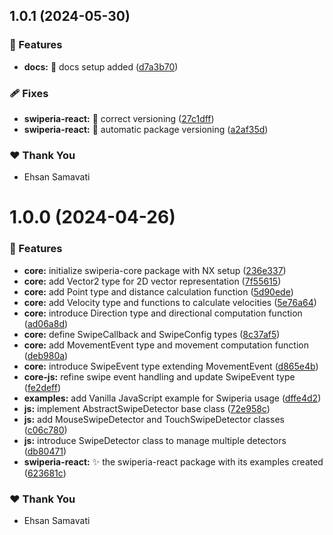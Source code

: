 ## 1.0.1 (2024-05-30)


### 🚀 Features

- **docs:** :memo: docs setup added ([d7a3b70](https://github.com/samavati/swiperia/commit/d7a3b70))

### 🩹 Fixes

- **swiperia-react:** :bug: correct versioning ([27c1dff](https://github.com/samavati/swiperia/commit/27c1dff))
- **swiperia-react:** :bug: automatic package versioning ([a2af35d](https://github.com/samavati/swiperia/commit/a2af35d))

### ❤️  Thank You

- Ehsan Samavati

# 1.0.0 (2024-04-26)


### 🚀 Features

- **core:** initialize swiperia-core package with NX setup ([236e337](https://github.com/samavati/swiperia/commit/236e337))
- **core:** add Vector2 type for 2D vector representation ([7f55615](https://github.com/samavati/swiperia/commit/7f55615))
- **core:** add Point type and distance calculation function ([5d90ede](https://github.com/samavati/swiperia/commit/5d90ede))
- **core:** add Velocity type and functions to calculate velocities ([5e76a64](https://github.com/samavati/swiperia/commit/5e76a64))
- **core:** introduce Direction type and directional computation function ([ad06a8d](https://github.com/samavati/swiperia/commit/ad06a8d))
- **core:** define SwipeCallback and SwipeConfig types ([8c37af5](https://github.com/samavati/swiperia/commit/8c37af5))
- **core:** add MovementEvent type and movement computation function ([deb980a](https://github.com/samavati/swiperia/commit/deb980a))
- **core:** introduce SwipeEvent type extending MovementEvent ([d865e4b](https://github.com/samavati/swiperia/commit/d865e4b))
- **core-js:** refine swipe event handling and update SwipeEvent type ([fe2deff](https://github.com/samavati/swiperia/commit/fe2deff))
- **examples:** add Vanilla JavaScript example for Swiperia usage ([dffe4d2](https://github.com/samavati/swiperia/commit/dffe4d2))
- **js:** implement AbstractSwipeDetector base class ([72e958c](https://github.com/samavati/swiperia/commit/72e958c))
- **js:** add MouseSwipeDetector and TouchSwipeDetector classes ([c06c780](https://github.com/samavati/swiperia/commit/c06c780))
- **js:** introduce SwipeDetector class to manage multiple detectors ([db80471](https://github.com/samavati/swiperia/commit/db80471))
- **swiperia-react:** :sparkles: the swiperia-react package with its examples created ([623681c](https://github.com/samavati/swiperia/commit/623681c))

### ❤️  Thank You

- Ehsan Samavati
